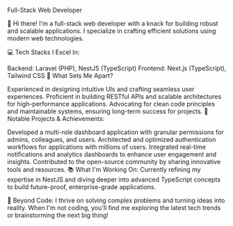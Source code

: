 Full-Stack Web Developer

👋 Hi there! I'm a full-stack web developer with a knack for building robust and scalable applications. I specialize in crafting efficient solutions using modern web technologies.

💻 Tech Stacks I Excel In:

Backend: Laravel (PHP), NestJS (TypeScript)
Frontend: Next.js (TypeScript), Tailwind CSS
🚀 What Sets Me Apart?

Experienced in designing intuitive UIs and crafting seamless user experiences.
Proficient in building RESTful APIs and scalable architectures for high-performance applications.
Advocating for clean code principles and maintainable systems, ensuring long-term success for projects.
🌟 Notable Projects & Achievements:

Developed a multi-role dashboard application with granular permissions for admins, colleagues, and users.
Architected and optimized authentication workflows for applications with millions of users.
Integrated real-time notifications and analytics dashboards to enhance user engagement and insights.
Contributed to the open-source community by sharing innovative tools and resources.
📚 What I'm Working On:
Currently refining my expertise in NestJS and diving deeper into advanced TypeScript concepts to build future-proof, enterprise-grade applications.

🌱 Beyond Code:
I thrive on solving complex problems and turning ideas into reality. When I'm not coding, you'll find me exploring the latest tech trends or brainstorming the next big thing!
